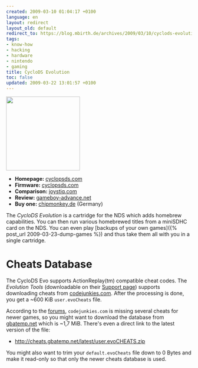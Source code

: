 ```yaml
---
created: 2009-03-10 01:04:17 +0100
language: en
layout: redirect
layout_old: default
redirect_to: https://blog.mbirth.de/archives/2009/03/10/cyclods-evolution.html
tags:
- know-how
- hacking
- hardware
- nintendo
- gaming
title: CycloDS Evolution
toc: false
updated: 2009-03-22 13:01:57 +0100
---
```


<img src="{{ site.url }}/assets/cyclodsevo.jpg" alt="" width="200" />

* **Homepage:** [cyclopsds.com](http://www.cyclopsds.com/)
* **Firmware:** [cyclopsds.com](http://www.cyclopsds.com/cgi-bin/cyclods/engine.pl?page=support)
* **Comparison:** [joystiq.com](http://nintendo.joystiq.com/2008/05/20/ds-fanboys-semi-ultimate-homebrew-guide/)
* **Review:** [gameboy-advance.net](http://www.gameboy-advance.net/ds-lite/cyclods.htm)
* **Buy one:** [chipmonkey.de](http://chipmonkey.de/) (Germany)

The *CycloDS Evolution* is a cartridge for the NDS which adds homebrew capabilities. You can then run various homebrewed
titles from a miniSDHC card on the NDS. You can even play [backups of your own games]({% post_url 2009-03-23-dump-games %})
and thus take them all with you in a single cartridge.


Cheats Database
===============

The CycloDS Evo supports ActionReplay(tm) compatible cheat codes. The *Evolution Tools* (downloadable on their [Support page](http://www.cyclopsds.com/cgi-bin/cyclods/engine.pl?page=support))
supports downloading cheats from [codejunkies.com](http://codejunkies.com). After the processing is done, you get a
~600 KiB `user.evoCheats` file.

According to the [forums](http://www.teamcyclops.com/forum/showthread.php?t=1580), `codejunkies.com` is missing several
cheats for newer games, so you might want to download the database from [gbatemp.net](http://cheats.gbatemp.net/) which
is ~1,7 MiB. There's even a direct link to the latest version of the file:

* <http://cheats.gbatemp.net/latest/user.evoCHEATS.zip>

You might also want to trim your `default.evoCheats` file down to 0 Bytes and make it read-only so that only the newer
cheats database is used.